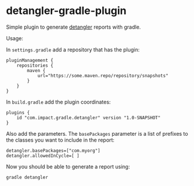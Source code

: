# detangler-gradle-plugin
Simple plugin to generate [detangler](https://github.com/SeanShubin/detangler) reports with gradle.

Usage:

In `settings.gradle` add a repository that has the plugin:

    pluginManagement {
        repositories {
            maven {
                url="https://some.maven.repo/repository/snapshots"
            }
        }
    }

In `build.gradle` add the plugin coordinates:

    plugins {
        id "com.impact.gradle.detangler" version "1.0-SNAPSHOT"
    }

Also add the parameters. The `basePackages` parameter is a list of prefixes to the classes 
you want to include in the report:

    detangler.basePackages=["com.myorg"]
    detangler.allowedInCycle=[ ]

Now you should be able to generate a report using:

    gradle detangler
